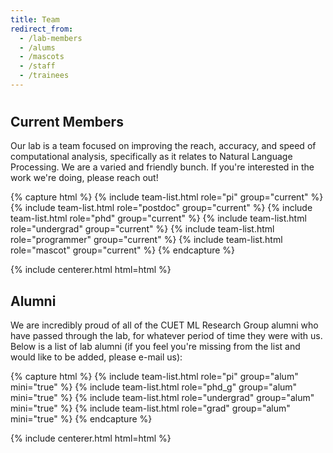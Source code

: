 ```yaml
---
title: Team
redirect_from:
  - /lab-members
  - /alums
  - /mascots
  - /staff
  - /trainees
---
```


# <i class="fas fa-users"></i>

## Current Members

Our lab is a team focused on improving the reach, accuracy, and speed of computational analysis, specifically as
it relates to Natural Language Processing.  We are a varied and friendly bunch.  If you're interested in 
the work we're doing, please reach out!

{% capture html %}
{% include team-list.html role="pi" group="current" %}
{% include team-list.html role="postdoc" group="current" %}
{% include team-list.html role="phd" group="current" %}
{% include team-list.html role="undergrad" group="current" %}
{% include team-list.html role="programmer" group="current" %}
{% include team-list.html role="mascot" group="current" %}
{% endcapture %}

{% include centerer.html html=html %}

<!-- section break -->

## Alumni

We are incredibly proud of all of the CUET ML Research Group alumni who have passed through the lab, for whatever period of time they were with us. Below
is a list of lab alumni (if you feel you're missing from the list and would like to be added, please e-mail us):

{% capture html %}
{% include team-list.html role="pi" group="alum" mini="true" %}
{% include team-list.html role="phd_g" group="alum" mini="true" %}
{% include team-list.html role="undergrad" group="alum" mini="true" %}
{% include team-list.html role="grad" group="alum" mini="true" %}
{% endcapture %}

{% include centerer.html html=html %}
